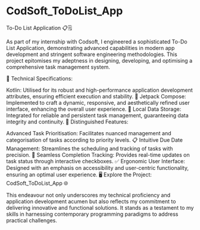 # CodSoft_ToDoList_App
To-Do List Application 📋🗒️

As part of my internship with Codsoft, I engineered a sophisticated To-Do List Application, demonstrating advanced capabilities in modern app development and stringent software engineering methodologies. This project epitomises my adeptness in designing, developing, and optimising a comprehensive task management system.

🔧 Technical Specifications:

Kotlin: Utilised for its robust and high-performance application development attributes, ensuring efficient execution and stability. 📱
Jetpack Compose: Implemented to craft a dynamic, responsive, and aesthetically refined user interface, enhancing the overall user experience. 🎨
Local Data Storage: Integrated for reliable and persistent task management, guaranteeing data integrity and continuity. 💾
Distinguished Features:

Advanced Task Prioritisation: Facilitates nuanced management and categorisation of tasks according to priority levels. 📋
Intuitive Due Date Management: Streamlines the scheduling and tracking of tasks with precision. 📅
Seamless Completion Tracking: Provides real-time updates on task status through interactive checkboxes. ✅
Ergonomic User Interface: Designed with an emphasis on accessibility and user-centric functionality, ensuring an optimal user experience. 🖥️
Explore the Project: CodSoft_ToDoList_App 🌐

This endeavour not only underscores my technical proficiency and application development acumen but also reflects my commitment to delivering innovative and functional solutions. It stands as a testament to my skills in harnessing contemporary programming paradigms to address practical challenges.
